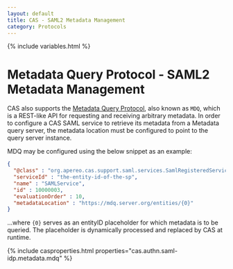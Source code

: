```yaml
---
layout: default
title: CAS - SAML2 Metadata Management
category: Protocols
---
```


{% include variables.html %}

# Metadata Query Protocol - SAML2 Metadata Management

CAS also supports the [Metadata Query Protocol](https://spaces.internet2.edu/display/InCFederation/Metadata+Query+Protocol),
also known as `MDQ`, which is a REST-like API for requesting and receiving
arbitrary metadata. In order to configure a CAS SAML service to retrieve its
metadata from a Metadata query server, the metadata location must be configured to point to the query server instance.

MDQ may be configured using the below snippet as an example:

```json
{
  "@class" : "org.apereo.cas.support.saml.services.SamlRegisteredService",
  "serviceId" : "the-entity-id-of-the-sp",
  "name" : "SAMLService",
  "id" : 10000003,
  "evaluationOrder" : 10,
  "metadataLocation" : "https://mdq.server.org/entities/{0}"
}
```

...where `{0}` serves as an entityID placeholder for which metadata is to be queried. The placeholder
is dynamically processed and replaced by CAS at runtime.

{% include casproperties.html properties="cas.authn.saml-idp.metadata.mdq" %}
